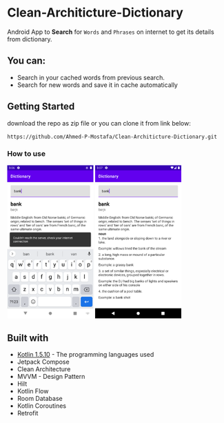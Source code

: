 # Clean-Architicture-Dictionary

Android App to **Search** for `Words` and `Phrases` on internet to get its details from dictionary.



## You can:

* Search in your cached words from previous search.
* Search for new words and save it in cache automatically


## Getting Started

download the repo as zip file or you can clone it from link below:

```
https://github.com/Ahmed-P-Mostafa/Clean-Architicture-Dictionary.git
```


### How to use

<img src="1.png" width="200"> <img src="2.png" width="200">





## Built with

* [Kotlin 1.5.10](https://kotlinlang.org/) - The programming languages used
* Jetpack Compose
* Clean Architecture
* MVVM - Design Pattern
* Hilt
* Kotlin Flow
* Room Database
* Kotlin Coroutines
* Retrofit

